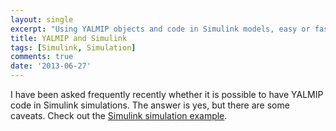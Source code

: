 ```yaml
---
layout: single
excerpt: "Using YALMIP objects and code in Simulink models, easy or fast, your choice."
title: YALMIP and Simulink
tags: [Simulink, Simulation]
comments: true
date: '2013-06-27'
---
```


I have been asked frequently recently whether it is possible to have YALMIP code in Simulink simulations. The answer is yes, but there are some caveats. Check out the [Simulink simulation example](/example/simulink).

